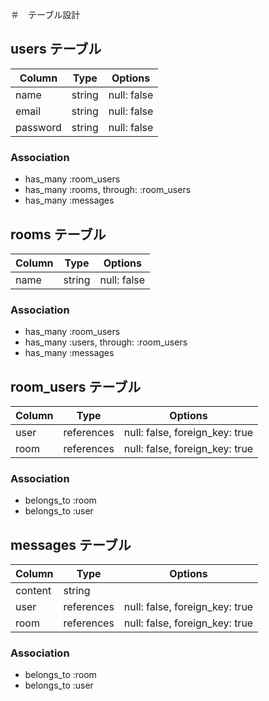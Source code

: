 ＃　テーブル設計

## users テーブル

| Column     | Type    | Options      |
| ---------- |---------|--------------|
| name       | string  | null: false  |
| email      | string  | null: false  |
| password   | string  | null: false  |

### Association

- has_many :room_users
- has_many :rooms, through: :room_users
- has_many :messages

## rooms テーブル

| Column  | Type        | Options     |
|---------|-------------|-------------|
| name    | string      | null: false |

### Association

- has_many :room_users
- has_many :users, through: :room_users
- has_many :messages

## room_users テーブル

| Column | Type       | Options                        |
|--------|------------|--------------------------------|
| user   | references | null: false, foreign_key: true |
| room   | references | null: false, foreign_key: true |

### Association

- belongs_to :room
- belongs_to :user

## messages テーブル

| Column  | Type       | Options                        |
|---------|------------|--------------------------------|
| content | string     |                                |
| user    | references | null: false, foreign_key: true |
| room    | references | null: false, foreign_key: true |

### Association

- belongs_to :room
- belongs_to :user